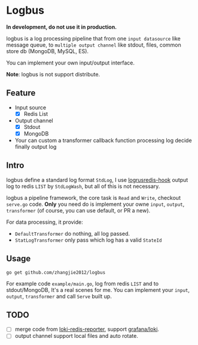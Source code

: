 # Logbus

**In development, do not use it in production.**

logbus is a log processing pipeline that from one `input datasource` like message queue,
to `multiple output channel` like stdout, files, common store db (MongoDB, MySQL, ES).

You can implement your own input/output interface.

**Note**: logbus is not support distribute.

## Feature

- Input source
  + [X] Redis List
- Output channel
  + [X] Stdout
  + [X] MongoDB
- Your can custom a transformer callback function processing log decide finally output log

## Intro

logbus define a standard log format `StdLog`, I use [logrusredis-hook](https://github.com/zhangjie2012/logrusredis-hook)
output log to redis `LIST` by `StdLogWash`, but all of this is not necessary.

logbus a pipeline framework, the core task is `Read` and `Write`, checkout `serve.go` code.
**Only** you need do is implement your owne `input`, `output`, `transformer` (of course, you can use default, or PR a new).

For data processing, it provide:

- `DefaultTransformer` do nothing, all log passed.
- `StatLogTransformer` only pass which log has a valid `StateId`

## Usage

```
go get github.com/zhangjie2012/logbus
```

For example code `example/main.go`, log from redis `LIST` and to stdout/MongoDB, It's a real scenes for me.
You can implement your `input`, `output`, `transformer` and call `Serve` built up.

## TODO

- [ ] merge code from [loki-redis-reporter](https://github.com/zhangjie2012/loki-redis-reporter),
  support [grafana/loki](https://github.com/grafana/loki).
- [ ] output channel support local files and auto rotate.
